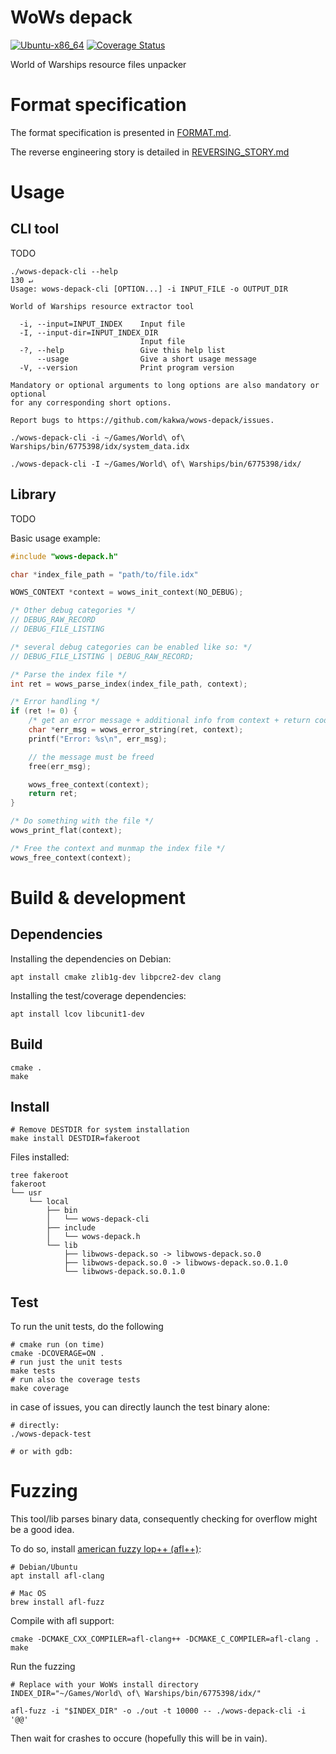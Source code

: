 # WoWs depack

[![Ubuntu-x86_64](https://github.com/kakwa/wows-depack/actions/workflows/ubuntu-x86_64.yml/badge.svg)](https://github.com/kakwa/wows-depack/actions/workflows/ubuntu-x86_64.yml)
[![Coverage Status](https://coveralls.io/repos/github/kakwa/wows-depack/badge.svg?branch=main)](https://coveralls.io/github/kakwa/wows-depack?branch=main)

World of Warships resource files unpacker

# Format specification

The format specification is presented in [FORMAT.md](https://github.com/kakwa/wows-depack/blob/main/FORMAT.md).

The reverse engineering story is detailed in [REVERSING_STORY.md](https://github.com/kakwa/wows-depack/blob/main/REVERSING_STORY.md)

# Usage

## CLI tool

TODO

```shell
./wows-depack-cli --help                                                                                    130 ↵
Usage: wows-depack-cli [OPTION...] -i INPUT_FILE -o OUTPUT_DIR

World of Warships resource extractor tool

  -i, --input=INPUT_INDEX    Input file
  -I, --input-dir=INPUT_INDEX_DIR
                             Input file
  -?, --help                 Give this help list
      --usage                Give a short usage message
  -V, --version              Print program version

Mandatory or optional arguments to long options are also mandatory or optional
for any corresponding short options.

Report bugs to https://github.com/kakwa/wows-depack/issues.
```


```shell
./wows-depack-cli -i ~/Games/World\ of\ Warships/bin/6775398/idx/system_data.idx
```

```shell
./wows-depack-cli -I ~/Games/World\ of\ Warships/bin/6775398/idx/
```

## Library

TODO

Basic usage example:

```C
#include "wows-depack.h"

char *index_file_path = "path/to/file.idx"

WOWS_CONTEXT *context = wows_init_context(NO_DEBUG);

/* Other debug categories */
// DEBUG_RAW_RECORD
// DEBUG_FILE_LISTING

/* several debug categories can be enabled like so: */
// DEBUG_FILE_LISTING | DEBUG_RAW_RECORD;

/* Parse the index file */
int ret = wows_parse_index(index_file_path, context);

/* Error handling */
if (ret != 0) {
    /* get an error message + additional info from context + return code */
    char *err_msg = wows_error_string(ret, context);
    printf("Error: %s\n", err_msg);

    // the message must be freed
    free(err_msg);

    wows_free_context(context);
    return ret;
}

/* Do something with the file */
wows_print_flat(context);

/* Free the context and munmap the index file */
wows_free_context(context);
```

# Build & development

## Dependencies

Installing the dependencies on Debian:

```shell
apt install cmake zlib1g-dev libpcre2-dev clang
```

Installing the test/coverage dependencies:

```shell
apt install lcov libcunit1-dev
```

## Build

```shell
cmake .
make
```

## Install

```shell
# Remove DESTDIR for system installation
make install DESTDIR=fakeroot
```
Files installed:
```shell
tree fakeroot
fakeroot
└── usr
    └── local
        ├── bin
        │   └── wows-depack-cli
        ├── include
        │   └── wows-depack.h
        └── lib
            ├── libwows-depack.so -> libwows-depack.so.0
            ├── libwows-depack.so.0 -> libwows-depack.so.0.1.0
            └── libwows-depack.so.0.1.0
```

## Test

To run the unit tests, do the following
```shell
# cmake run (on time)
cmake -DCOVERAGE=ON .
# run just the unit tests
make tests
# run also the coverage tests
make coverage
```

in case of issues, you can directly launch the test binary alone:
```shell
# directly:
./wows-depack-test

# or with gdb:
```

# Fuzzing

This tool/lib parses binary data, consequently checking for overflow might be a good idea.

To do so, install [american fuzzy lop++ (afl++)](https://aflplus.plus/):

```shell
# Debian/Ubuntu
apt install afl-clang

# Mac OS
brew install afl-fuzz
```

Compile with afl support:
```shell
cmake -DCMAKE_CXX_COMPILER=afl-clang++ -DCMAKE_C_COMPILER=afl-clang .
make
```

Run the fuzzing
```shell
# Replace with your WoWs install directory
INDEX_DIR="~/Games/World\ of\ Warships/bin/6775398/idx/"

afl-fuzz -i "$INDEX_DIR" -o ./out -t 10000 -- ./wows-depack-cli -i '@@'
```

Then wait for crashes to occure (hopefully this will be in vain).
